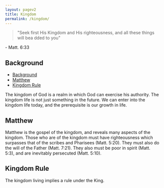 ```yaml
---
layout: pagev2
title: Kingdom
permalink: /kingdom/
---
```


>"Seek first His Kingdom and His righteousness, and all these things will bea dded to you"

\- Matt. 6:33

## Background

- [Background](#background)
- [Matthew](#matthew)
- [Kingdom Rule](#kingdom-rule)

The kingdom of God is a realm in which God can exercise his authority. The kingdom life is not just something in the future. We can enter into the kingdom life today, and the prerequisite is our growth in life.

## Matthew

Matthew is the gospel of the kingdom, and reveals many aspects of the kingdom. Those who are of the kingdom must have righteousness which surpasses that of the scribes and Pharisees (Matt. 5:20). They must also do the will of the Father (Matt. 7:21). They also must be poor in spirit (Matt. 5:3), and are inevitably persecuted (Matt. 5:10).



## Kingdom Rule

The kingdom living implies a rule under the King. 